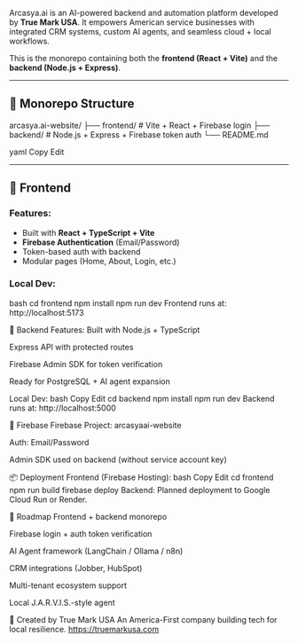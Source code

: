 Arcasya.ai is an AI-powered backend and automation platform developed by **True Mark USA**. It empowers American service businesses with integrated CRM systems, custom AI agents, and seamless cloud + local workflows.

This is the monorepo containing both the **frontend (React + Vite)** and the **backend (Node.js + Express)**.

---

## 🧱 Monorepo Structure

arcasya.ai-website/
├── frontend/ # Vite + React + Firebase login
├── backend/ # Node.js + Express + Firebase token auth
└── README.md

yaml
Copy
Edit

---

## 🚀 Frontend

### Features:
- Built with **React + TypeScript + Vite**
- **Firebase Authentication** (Email/Password)
- Token-based auth with backend
- Modular pages (Home, About, Login, etc.)

### Local Dev:

bash
cd frontend
npm install
npm run dev
Frontend runs at: http://localhost:5173

🔧 Backend
Features:
Built with Node.js + TypeScript

Express API with protected routes

Firebase Admin SDK for token verification

Ready for PostgreSQL + AI agent expansion

Local Dev:
bash
Copy
Edit
cd backend
npm install
npm run dev
Backend runs at: http://localhost:5000

🔐 Firebase
Firebase Project: arcasyaai-website

Auth: Email/Password

Admin SDK used on backend (without service account key)

📦 Deployment
Frontend (Firebase Hosting):
bash
Copy
Edit
cd frontend
npm run build
firebase deploy
Backend:
Planned deployment to Google Cloud Run or Render.

🧭 Roadmap
 Frontend + backend monorepo

 Firebase login + auth token verification

 AI Agent framework (LangChain / Ollama / n8n)

 CRM integrations (Jobber, HubSpot)

 Multi-tenant ecosystem support

 Local J.A.R.V.I.S.-style agent

🗽 Created by
True Mark USA
An America-First company building tech for local resilience.
https://truemarkusa.com
